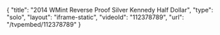 {
    "title": "2014 WMint Reverse Proof Silver Kennedy Half Dollar",
    "type": "solo",
    "layout": "iframe-static",
    "videoId": "112378789",
    "url": "\/tvpembed\/112378789"
}